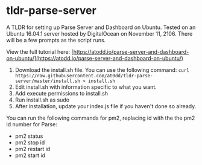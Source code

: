 # tldr-parse-server
A TLDR for setting up Parse Server and Dashboard on Ubuntu. Tested on an Ubuntu 16.04.1 server hosted by DigitalOcean on November 11, 2106. There will be a few prompts as the script runs.


View the full tutorial here: [https://atodd.io/parse-server-and-dashboard-on-ubuntu/](https://atodd.io/parse-server-and-dashboard-on-ubuntu/)

1. Download the install.sh file. You can use the following command: ```curl https://raw.githubusercontent.com/at0dd/tldr-parse-server/master/install.sh > install.sh```
2. Edit install.sh with information specific to what you want.
3. Add execute permissions to install.sh
4. Run install.sh as sudo
5. After installation, update your index.js file if you haven't done so already.

You can run the following commands for pm2, replacing id with the the pm2 id number for Parse:
* pm2 status
* pm2 stop id
* pm2 restart id
* pm2 start id

